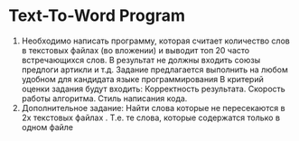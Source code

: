 ﻿# Text-To-Word Program
1. Необходимо написать программу, которая считает количество слов в текстовых файлах (во вложении) и выводит топ 20 часто встречающихся слов. В результат не должны входить союзы предлоги артикли и т.д. Задание предлагается выполнить на любом удобном для кандидата языке программирования В критерий оценки задания будут входить: Корректность результата. Скорость работы алгоритма. Стиль написания кода.
2. Дополнительное задание: Найти слова которые не пересекаются в 2х текстовых файлах . Т.е. те слова, которые содержатся только в одном файле
